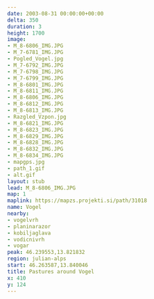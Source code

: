 ```yaml
---
date: 2003-08-31 00:00:00+00:00
delta: 350
duration: 3
height: 1700
image:
- M_8-6806_IMG.JPG
- M_7-6781_IMG.JPG
- Pogled_Vogel.jpg
- M_7-6792_IMG.JPG
- M_7-6798_IMG.JPG
- M_7-6799_IMG.JPG
- M_8-6801_IMG.JPG
- M_8-6811_IMG.JPG
- M_8-6806_IMG.JPG
- M_8-6812_IMG.JPG
- M_8-6813_IMG.JPG
- Razgled_Vzpon.jpg
- M_8-6821_IMG.JPG
- M_8-6823_IMG.JPG
- M_8-6829_IMG.JPG
- M_8-6828_IMG.JPG
- M_8-6832_IMG.JPG
- M_8-6834_IMG.JPG
- mapgps.jpg
- path_1.gif
- alt.gif
layout: stub
lead: M_8-6806_IMG.JPG
map: 1
maplink: https://mapzs.projekti.si/path/31018
name: Vogel
nearby:
- vogelvrh
- planinarazor
- kobiljaglava
- vodicnivrh
- vogar
peak: 46.239553,13.821832
region: julian-alps
start: 46.263587,13.840046
title: Pastures around Vogel
x: 410
y: 124
---
```


